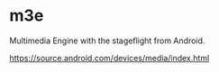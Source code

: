 # m3e
Multimedia Engine with the stageflight from Android.

https://source.android.com/devices/media/index.html

